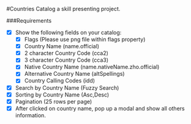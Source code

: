 #Countries Catalog
a skill presenting project.

###Requirements

- [x] Show the following fields on your catalog:
  - [x] Flags (Please use png file within flags property)
  - [x] Country Name (name.official)
  - [x] 2 character Country Code (cca2)
  - [x] 3 character Country Code (cca3)
  - [x] Native Country Name (name.nativeName.zho.official)
  - [x] Alternative Country Name (altSpellings)
  - [x] Country Calling Codes (idd)
- [x] Search by Country Name (Fuzzy Search)
- [x] Sorting by Country Name (Asc,Desc)
- [x] Pagination (25 rows per page)
- [x] After clicked on country name, pop up a modal and show all others information.

